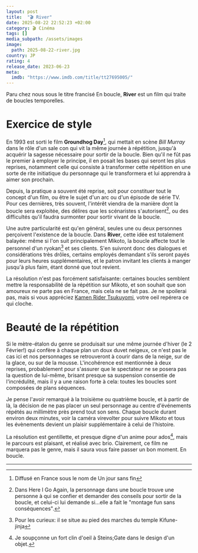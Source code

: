 ```yaml
---
layout: post
title:  "🎬 River"
date: 2025-08-22 22:52:23 +02:00
category: 🎬 Cinéma
tags: []
media_subpath: /assets/images
image:
  path: 2025-08-22-river.jpg
country: JP
rating: 4
release_date: 2023-06-23
meta:
  imdb: "https://www.imdb.com/title/tt27695005/"
---
```


Paru chez nous sous le titre francisé <wiki page="En boucle (film)">En boucle</wiki>, **River** est un film qui traite de boucles temporelles.

# Exercice de style

En 1993 est sorti le film **Groundhog Day**[^1], qui mettait en scène _Bill Murray_ dans le rôle d'un sale con qui vit la même journée à répétition, jusqu'à acquérir la sagesse nécessaire pour sortir de la boucle. Bien qu'il ne fût pas le premier à employer le principe, il en posait les bases qui seront les plus reprises, notamment celle qui consiste à transformer cette répétition en une sorte de rite initiatique du personnage qui le transformera et lui apprendra à aimer son prochain. 

Depuis, la pratique a souvent été reprise, soit pour constituer tout le concept <wiki page="Palm Springs (film, 2020)">d'un film</wiki>, ou être le sujet <wiki lang="en" page="List of The Melancholy of Haruhi Suzumiya episodes" section="Season 2">d'un arc</wiki> ou <wiki lang="en" page="Window of Opportunity (Stargate SG-1)">d'un épisode</wiki> de série TV. Pour ces dernières, très souvent, l'intérêt viendra de la manière dont la boucle sera exploitée, des délires que les scénaristes s'autorisent[^2], ou des difficultés qu'il faudra surmonter pour sortir vivant de la boucle.

Une autre particularité est qu'en général, seules une ou deux personnes perçoivent l'existence de la boucle. Dans **River**, cette idée est totalement balayée: même si l'on suit principalement Mikoto, la boucle affecte tout le personnel d'un <wiki page="Ryokan (auberge)">ryokan</wiki>[^3] et ses clients. S'en suivront donc des dialogues et considérations très drôles, certains employés demandant s'ils seront payés pour leurs heures supplémentaires, et le patron invitant les clients à manger jusqu'à plus faim, étant donné que tout revient.

La résolution n'est pas forcément satisfaisante: certaines boucles semblent mettre la responsabilité de la répétition sur Mikoto, et son souhait que son amoureux ne parte pas en France, mais cela ne se fait pas. Je ne spoilerai pas, mais si vous appréciez [Kamen Rider Tsukuyomi](https://kamenrider.fandom.com/wiki/Tsukuyomi_(Zi-O)), votre oeil repérera ce qui cloche.

# Beauté de la répétition

Si le mètre-étalon du genre se produisait sur une même journée d'hiver (le 2 Février!) qui confère à chaque plan un doux duvet neigeux, ce n'est pas le cas ici et nos personnages se retrouveront à courir dans de la neige, sur de la glace, ou sur de la mousse. L'incohérence est mentionnée à deux reprises, probablement pour s'assurer que le spectateur ne se posera pas la question de lui-même, brisant presque sa <wiki>suspension consentie de l'incrédulité</wiki>, mais il y a une raison forte à cela: toutes les boucles sont composées de plans séquences.

Je pense l'avoir remarqué à la troisième ou quatrième boucle, et à partir de là, la décision de ne pas placer un seul personnage au centre d'événements répétés au millimètre près prend tout son sens. Chaque boucle durant environ deux minutes, voir la caméra virevolter pour suivre Mikoto et tous les évènements devient un plaisir supplémentaire à celui de l'histoire.

La résolution est gentillette, et presque digne d'un anime pour ados[^4], mais le parcours est plaisant, et réalisé avec brio. Clairement, ce film ne marquera pas le genre, mais il saura vous faire passer un bon moment. En boucle.

***
[^1]: Diffusé en France sous le nom de <wiki>Un jour sans fin</wiki>
[^2]: Dans <wiki lang="en" page="Here I go Again (Legends of Tomorrow">Here I Go Again</wiki>, la personnage dans une boucle trouve une personne à qui se confier et demander des conseils pour sortir de la boucle, et celui-ci lui demande si...elle a fait le "montage fun sans conséquences".
[^3]: Pour les curieux: il se situe au pied des marches du temple <wiki>Kifune-jinja</wiki>
[^4]: Je soupçonne un fort clin d'oeil à <wiki>Steins;Gate</wiki> dans le design d'un objet.